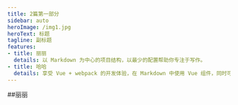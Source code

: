```yaml
---
title: 2篇第一部分
sidebar: auto
heroImage: /img1.jpg
heroText: 标题
tagline: 副标题
features:
- title: 丽丽
  details: 以 Markdown 为中心的项目结构，以最少的配置帮助你专注于写作。
- title: 哈哈
  details: 享受 Vue + webpack 的开发体验，在 Markdown 中使用 Vue 组件，同时可以使用 Vue 来开发自定义主题。
---
```


##丽丽
